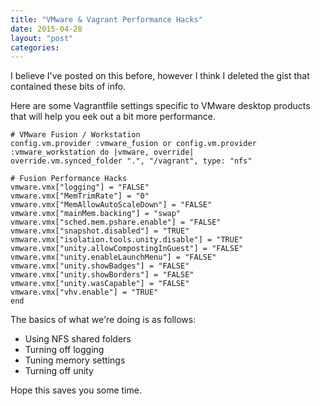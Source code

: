 ```yaml
---
title: "VMware & Vagrant Performance Hacks"
date: 2015-04-28
layout: "post"
categories: 
---
```


I believe I've posted on this before, however I think I deleted the gist that contained these bits of info.

Here are some Vagrantfile settings specific to VMware desktop products that will help you eek out a bit more performance.


    # VMware Fusion / Workstation
    config.vm.provider :vmware_fusion or config.vm.provider :vmware_workstation do |vmware, override|
    override.vm.synced_folder ".", "/vagrant", type: "nfs"

    # Fusion Performance Hacks
    vmware.vmx["logging"] = "FALSE"
    vmware.vmx["MemTrimRate"] = "0"
    vmware.vmx["MemAllowAutoScaleDown"] = "FALSE"
    vmware.vmx["mainMem.backing"] = "swap"
    vmware.vmx["sched.mem.pshare.enable"] = "FALSE"
    vmware.vmx["snapshot.disabled"] = "TRUE"
    vmware.vmx["isolation.tools.unity.disable"] = "TRUE"
    vmware.vmx["unity.allowCompostingInGuest"] = "FALSE"
    vmware.vmx["unity.enableLaunchMenu"] = "FALSE"
    vmware.vmx["unity.showBadges"] = "FALSE"
    vmware.vmx["unity.showBorders"] = "FALSE"
    vmware.vmx["unity.wasCapable"] = "FALSE"
    vmware.vmx["vhv.enable"] = "TRUE"
    end


The basics of what we're doing is as follows:
- Using NFS shared folders
- Turning off logging
- Tuning memory settings
- Turning off unity

Hope this saves you some time.